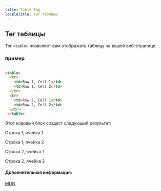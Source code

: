```yaml
---
title: Table Tag
localeTitle: Тег таблицы
---
```

## Тег таблицы

Тег `<table>` позволяет вам отображать таблицу на вашей веб-странице.

### пример

```html

<table> 
  <tr> 
    <td>Row 1, Cell 1</td> 
    <td>Row 1, Cell 2</td> 
  </tr> 
  <tr> 
    <td>Row 2, Cell 1</td> 
    <td>Row 2, Cell 2</td> 
  </tr> 
 </table> 
```

Этот кодовый блок создаст следующий результат:

Строка 1, ячейка 1

Строка 1, ячейка 2

Строка 2, ячейка 1

Строка 2, ячейка 2

#### Дополнительная информация:

[MDN](https://developer.mozilla.org/en-US/docs/Web/HTML/Element/table)